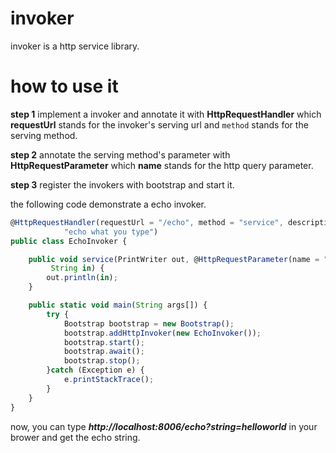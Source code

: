 # invoker

invoker is a http service library. 


# how to use it

**step 1**
implement a invoker and annotate it with **HttpRequestHandler** which **requestUrl** stands for the 
invoker's serving url and `method` stands for the serving method.

**step 2**
annotate the serving method's parameter with **HttpRequestParameter** which **name** stands for the
http query parameter.

**step 3**
register the invokers with bootstrap and start it. 

the following code demonstrate a echo invoker. 

```js
@HttpRequestHandler(requestUrl = "/echo", method = "service", description = 
			"echo what you type")
public class EchoInvoker {

    public void service(PrintWriter out, @HttpRequestParameter(name = "string")
    	 String in) {
        out.println(in);
    }

    public static void main(String args[]) {
        try {
            Bootstrap bootstrap = new Bootstrap();
            bootstrap.addHttpInvoker(new EchoInvoker());
            bootstrap.start();
            bootstrap.await();
            bootstrap.stop();
        }catch (Exception e) {
            e.printStackTrace();
        }
    }
}
```

now, you can type **_http://localhost:8006/echo?string=helloworld_** in your brower and get the echo string.